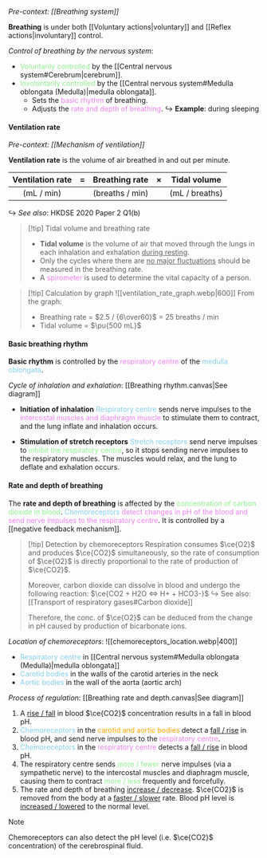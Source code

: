 *Pre-context: [[Breathing system]]*

**Breathing** is under both [[Voluntary actions|voluntary]] and [[Reflex actions|involuntary]] control.

*Control of breathing by the nervous system*:
- <span style="color: lightgreen">Voluntarily controlled</span> by the [[Central nervous system#Cerebrum|cerebrum]].
- <span style="color: lightgreen">Involuntarily controlled</span> by the [[Central nervous system#Medulla oblongata (Medulla)|medulla oblongata]].
	- Sets the <span style="color: violet">basic rhythm</span> of breathing.
	- Adjusts the <span style="color: violet">rate and depth of breathing</span>.
  ↪️ **Example**: during sleeping

#### Ventilation rate
*Pre-context: [[Mechanism of ventilation]]*

**Ventilation rate** is the volume of air breathed in and out per minute.

| **Ventilation rate** |  =  | **Breathing rate** |  ×  | **Tidal volume** |
| :------------------: | :-: | :----------------: | :-: | :--------------: |
|      (mL / min)      |     |  (breaths / min)   |     |  (mL / breaths)  |
↪️ *See also*: HKDSE 2020 Paper 2 Q1(b)

> [!tip] Tidal volume and breathing rate
> - **Tidal volume** is the volume of air that moved through the lungs in each inhalation and exhalation <u>during resting</u>.
> - Only the cycles where there are <u>no major fluctuations</u> should be measured in the breathing rate.
> - A <span style="color: violet">spirometer</span> is used to determine the vital capacity of a person.

> [!tip] Calculation by graph
> ![[ventilation_rate_graph.webp|600]]
> From the graph:
> - Breathing rate = $2.5 / {6\over60}$ = 25 breaths / min
> - Tidal volume = $\pu{500 mL}$

#### Basic breathing rhythm
**Basic rhythm** is controlled by the <span style="color: violet">respiratory centre</span> of the <span style="color: skyblue">medulla oblongata</span>.

*Cycle of inhalation and exhalation*: [[Breathing rhythm.canvas|See diagram]]
- **Initiation of inhalation**
  <span style="color: skyblue">Respiratory centre</span> sends nerve impulses to the <span style="color: violet">intercostal muscles and diaphragm muscle</span> to stimulate them to contract, and the lung inflate and inhalation occurs.

- **Stimulation of stretch receptors**
  <span style="color: skyblue">Stretch receptors</span> send nerve impulses to <span style="color: lightgreen">inhibit the respiratory centre</span>, so it stops sending nerve impulses to the respiratory muscles. The muscles would relax, and the lung to deflate and exhalation occurs.

#### Rate and depth of breathing
The **rate and depth of breathing** is affected by the <span style="color: lightgreen">concentration of carbon dioxide in blood</span>. <span style="color: skyblue">Chemoreceptors</span> <span style="color: violet">detect changes in pH of the blood and send nerve impulses to the respiratory centre</span>. It is controlled by a [[negative feedback mechanism]].

> [!tip] Detection by chemoreceptors
> Respiration consumes $\ce{O2}$ and produces $\ce{CO2}$ simultaneously, so the rate of consumption of $\ce{O2}$ is directly proportional to the rate of production of $\ce{CO2}$.
> 
> Moreover, carbon dioxide can dissolve in blood and undergo the following reaction: $\ce{CO2 + H2O <=> H+ + HCO3-}$
> ↪️ See also: [[Transport of respiratory gases#Carbon dioxide]]
> 
> Therefore, the conc. of $\ce{O2}$ can be deduced from the change in pH caused by production of bicarbonate ions.

*Location of chemoreceptors*:
![[chemoreceptors_location.webp|400]]
- <span style="color: skyblue">Respiratory centre</span> in [[Central nervous system#Medulla oblongata (Medulla)|medulla oblongata]]
- <span style="color: skyblue">Carotid bodies</span> in the walls of the carotid arteries in the neck
- <span style="color: skyblue">Aortic bodies</span> in the wall of the aorta (aortic arch)

*Process of regulation*: [[Breathing rate and depth.canvas|See diagram]]
1. A <u>rise / fall</u> in blood $\ce{CO2}$ concentration results in a fall in blood pH.
2. <span style="color: skyblue">Chemoreceptors</span> in the <span style="color: orange">carotid and aortic bodies</span> detect a <u>fall / rise</u> in blood pH, and send nerve impulses to the <span style="color: violet">respiratory centre</span>.
3. <span style="color: skyblue">Chemoreceptors</span> in the <span style="color: violet">respiratory centre</span> detects a <u>fall / rise</u> in blood pH.
4. The respiratory centre sends <span style="color: lightgreen">more / fewer</span> nerve impulses (via a sympathetic nerve) to the intercostal muscles and diaphragm muscle, causing them to contract <span style="color: lightgreen">more / less</span> frequently and forcefully.
5. The rate and depth of breathing <u>increase / decrease</U>. $\ce{CO2}$ is removed from the body at a <u>faster / slower</u> rate. Blood pH level is <u>increased / lowered</u> to the normal level.

> [!note]
> Chemoreceptors can also detect the pH level (i.e. $\ce{CO2}$ concentration) of the cerebrospinal fluid.
